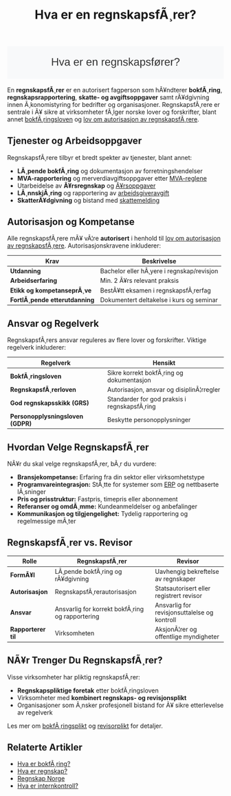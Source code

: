 ﻿---
title: "Hva er en regnskapsfÃ¸rer?"
meta_title: "Hva er en regnskapsfÃ¸rer?"
meta_description: '![Hva er en regnskapsfÃ¸rer?](hva-er-en-regnskapsforer-image.svg)'
slug: hva-er-en-regnskapsforer
type: blog
layout: pages/single
---

![Hva er en regnskapsfÃ¸rer?](hva-er-en-regnskapsforer-image.svg)

En **regnskapsfÃ¸rer** er en autorisert fagperson som hÃ¥ndterer **bokfÃ¸ring**, **regnskapsrapportering**, **skatte- og avgiftsoppgaver** samt rÃ¥dgivning innen Ã¸konomistyring for bedrifter og organisasjoner. RegnskapsfÃ¸rere er sentrale i Ã¥ sikre at virksomheter fÃ¸lger norske lover og forskrifter, blant annet [bokfÃ¸ringsloven](/blogs/regnskap/hva-er-bokforingsloven "Hva er BokfÃ¸ringsloven? Komplett Guide til Norsk BokfÃ¸ringslovgivning") og [lov om autorisasjon av regnskapsfÃ¸rere](/blogs/regnskap/lov-om-autorisasjon-av-regnskapsforere "Lov om autorisasjon av regnskapsfÃ¸rere").

## Tjenester og Arbeidsoppgaver

RegnskapsfÃ¸rere tilbyr et bredt spekter av tjenester, blant annet:

* **LÃ¸pende bokfÃ¸ring** og dokumentasjon av forretningshendelser
* **MVA-rapportering** og merverdiavgiftsoppgaver etter [MVA-reglene](/blogs/regnskap/hva-er-moms-mva "Hva er Moms (MVA)? Veiledning til Merverdiavgift i Norge")
* Utarbeidelse av **Ã¥rsregnskap** og [Ã¥rsoppgaver](/blogs/regnskap/hva-er-aarsoppgave "Hva er Ã…rsoppgave? Guide til Regnskapsavslutning")
* **LÃ¸nnskjÃ¸ring** og rapportering av [arbeidsgiveravgift](/blogs/regnskap/hva-er-arbeidsgiveravgift "Hva er Arbeidsgiveravgift? Komplett Guide til Norske Avgifter")
* **SkatterÃ¥dgivning** og bistand med [skattemelding](/blogs/regnskap/skattemelding "Skattemelding: Frister og Krav for Norske Bedrifter")

## Autorisasjon og Kompetanse

Alle regnskapsfÃ¸rere mÃ¥ vÃ¦re **autorisert** i henhold til [lov om autorisasjon av regnskapsfÃ¸rere](/blogs/regnskap/lov-om-autorisasjon-av-regnskapsforere "Lov om autorisasjon av regnskapsfÃ¸rere"). Autorisasjonskravene inkluderer:

| Krav                       | Beskrivelse                             |
|----------------------------|-----------------------------------------|
| **Utdanning**              | Bachelor eller hÃ¸yere i regnskap/revisjon |
| **Arbeidserfaring**        | Min. 2 Ã¥rs relevant praksis             |
| **Etikk og kompetanseprÃ¸ve** | BestÃ¥tt eksamen i regnskapsfÃ¸rerfag      |
| **FortlÃ¸pende etterutdanning** | Dokumentert deltakelse i kurs og seminar |

## Ansvar og Regelverk

RegnskapsfÃ¸rers ansvar reguleres av flere lover og forskrifter. Viktige regelverk inkluderer:

| Regelverk                        | Hensikt                                 |
|----------------------------------|-----------------------------------------|
| **BokfÃ¸ringsloven**              | Sikre korrekt bokfÃ¸ring og dokumentasjon |
| **RegnskapsfÃ¸rerloven**          | Autorisasjon, ansvar og disiplinÃ¦rregler |
| **God regnskapsskikk (GRS)**     | Standarder for god praksis i regnskapsfÃ¸ring |
| **Personopplysningsloven (GDPR)**| Beskytte personopplysninger             |

## Hvordan Velge RegnskapsfÃ¸rer

NÃ¥r du skal velge regnskapsfÃ¸rer, bÃ¸r du vurdere:

* **Bransjekompetanse:** Erfaring fra din sektor eller virksomhetstype
* **Programvareintegrasjon:** StÃ¸tte for systemer som [ERP](/blogs/regnskap/hva-er-erp-system "Hva er ERP-system? Komplett Guide til ERP i Norske Bedrifter") og nettbaserte lÃ¸sninger
* **Pris og prisstruktur:** Fastpris, timepris eller abonnement
* **Referanser og omdÃ¸mme:** Kundeanmeldelser og anbefalinger
* **Kommunikasjon og tilgjengelighet:** Tydelig rapportering og regelmessige mÃ¸ter

## RegnskapsfÃ¸rer vs. Revisor

| Rolle                  | RegnskapsfÃ¸rer                             | Revisor                                     |
|------------------------|--------------------------------------------|----------------------------------------------|
| **FormÃ¥l**             | LÃ¸pende bokfÃ¸ring og rÃ¥dgivning            | Uavhengig bekreftelse av regnskaper          |
| **Autorisasjon**       | RegnskapsfÃ¸rerautorisasjon                | Statsautorisert eller registrert revisor     |
| **Ansvar**             | Ansvarlig for korrekt bokfÃ¸ring og rapportering | Ansvarlig for revisjonsuttalelse og kontroll |
| **Rapporterer til**    | Virksomheten                               | AksjonÃ¦rer og offentlige myndigheter         |

## NÃ¥r Trenger Du RegnskapsfÃ¸rer?

Visse virksomheter har pliktig regnskapsfÃ¸rer:

* **Regnskapspliktige foretak** etter bokfÃ¸ringsloven
* Virksomheter med **kombinert regnskaps- og revisjonsplikt**
* Organisasjoner som Ã¸nsker profesjonell bistand for Ã¥ sikre etterlevelse av regelverk

Les mer om [bokfÃ¸ringsplikt](/blogs/regnskap/hva-er-bokforingsplikt "Hva er BokfÃ¸ringsplikt?") og [revisorplikt](/blogs/regnskap/hva-er-revisor "Hva er Revisor? Guide til Revisjonsplikt") for detaljer.

## Relaterte Artikler

* [Hva er bokfÃ¸ring?](/blogs/regnskap/hva-er-bokforing "Hva er BokfÃ¸ring? Grunnleggende Prinsipper og Prosesser")
* [Hva er regnskap?](/blogs/regnskap/hva-er-regnskap "Hva er Regnskap? En komplett guide")
* [Regnskap Norge](/blogs/regnskap/regnskap-norge "Regnskap Norge “ Bransjeorganisasjon for RegnskapsfÃ¸rere og RegnskapsbyrÃ¥er")
* [Hva er internkontroll?](/blogs/regnskap/hva-er-internkontroll "Hva er Internkontroll? Systemer og Prosesser for Risikostyring")


